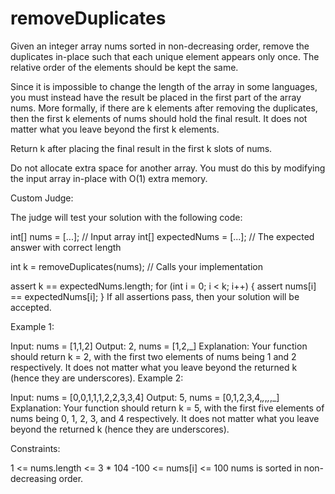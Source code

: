 # removeDuplicates

Given an integer array nums sorted in non-decreasing order, remove the duplicates in-place such that each unique element appears only once. The relative order of the elements should be kept the same.

Since it is impossible to change the length of the array in some languages, you must instead have the result be placed in the first part of the array nums. More formally, if there are k elements after removing the duplicates, then the first k elements of nums should hold the final result. It does not matter what you leave beyond the first k elements.

Return k after placing the final result in the first k slots of nums.

Do not allocate extra space for another array. You must do this by modifying the input array in-place with O(1) extra memory.

Custom Judge:

The judge will test your solution with the following code:

int[] nums = [...]; // Input array
int[] expectedNums = [...]; // The expected answer with correct length

int k = removeDuplicates(nums); // Calls your implementation

assert k == expectedNums.length;
for (int i = 0; i < k; i++) {
    assert nums[i] == expectedNums[i];
}
If all assertions pass, then your solution will be accepted.

 

Example 1:

Input: nums = [1,1,2]
Output: 2, nums = [1,2,_]
Explanation: Your function should return k = 2, with the first two elements of nums being 1 and 2 respectively.
It does not matter what you leave beyond the returned k (hence they are underscores).
Example 2:

Input: nums = [0,0,1,1,1,2,2,3,3,4]
Output: 5, nums = [0,1,2,3,4,_,_,_,_,_]
Explanation: Your function should return k = 5, with the first five elements of nums being 0, 1, 2, 3, and 4 respectively.
It does not matter what you leave beyond the returned k (hence they are underscores).
 

Constraints:

1 <= nums.length <= 3 * 104
-100 <= nums[i] <= 100
nums is sorted in non-decreasing order.
